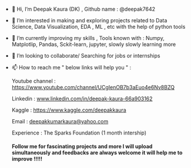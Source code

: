 - 👋 Hi, I’m Deepak Kaura (DK) ,  Github name : @deepak7642
- 👀 I’m interested in making and exploring projects related to Data Science, Data Visualization, EDA , ML , etc with the help of python tools 
- 🌱 I’m currently improving my skills  ,   Tools known with : Numpy, Matplotlip, Pandas, Sckit-learn, jupyter, slowly slowly learning more
- 💞️ I’m looking to collaborate/ Searching for jobs or internships 
- 📫 How to reach me " below links will help you " :

  Youtube channel : https://www.youtube.com/channel/UCgIenOB7b3aEuo4e6Nv8BZQ
  
  Linkedin : www.linkedin.com/in/deepak-kaura-66a903162
  
  Kaggle : https://www.kaggle.com/deepakkaura
  
  Email : deepakkumarkaura@yahoo.com
  
  Experience : The Sparks Foundation (1 month intership)
  
  #### Follow me for fascinating projects and more I will upload simultaneously and feedbacks are always welcome it will help me to improve !!!!!
<!---
deepak7642/deepak7642 is a ✨ special ✨ repository because its `README.md` (this file) appears on your GitHub profile.
You can click the Preview link to take a look at your changes.
--->
